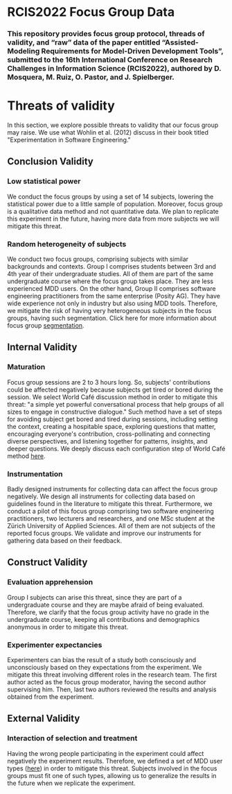 # RCIS2022 Focus Group Data

### This repository provides focus group protocol, threads of validity, and “raw” data of the paper entitled “Assisted-Modeling Requirements for Model-Driven Development Tools”, submitted to the 16th International Conference on Research Challenges in Information Science (RCIS2022), authored by D. Mosquera, M. Ruiz, O. Pastor, and J. Spielberger.

# Threats of validity
In this section, we explore possible threats to validity that our focus group may raise. We use what Wohlin et al. (2012) discuss in their book titled "Experimentation in Software Engineering."
## Conclusion Validity
### Low statistical power
We conduct the focus groups by using a set of 14 subjects, lowering the statistical power due to a little sample of population. Moreover, focus group is a qualitative data method and not quantitative data. We plan to replicate this experiment in the future, having more data from more subjects we will mitigate this threat. 

### Random heterogeneity of subjects
We conduct two focus groups, comprising subjects with similar backgrounds and contexts. Group I comprises students between 3rd and 4th year of their undergraduate studies. All of them are part of the same undergraduate course where the focus group takes place. They are less experienced MDD users. On the other hand, Group II comprises software engineering practitioners from the same enterprise (Posity AG). They have wide experience not only in industry but also using MDD tools. Therefore, we mitigate the risk of having very heterogeneous subjects in the focus groups, having such segmentation. Click here for more information about focus group [segmentation](https://github.com/DavidMosquera/RCIS2022-Focus-Group-Data/tree/main/protocol#segmentation).  

## Internal Validity
### Maturation
Focus group sessions are 2 to 3 hours long. So, subjects' contributions could be affected negatively because subjects get tired or bored during the session. We select World Café discussion method in order to mitigate this threat: "a simple yet powerful conversational process that help groups of all sizes to engage in constructive dialogue." Such method have a set of steps for avoiding subject get bored and tired during sessions, including setting the context, creating a hospitable space, exploring questions that matter, encouraging everyone's contribution, cross-pollinating and connecting diverse perspectives, and listening together for patterns, insights, and deeper questions. We deeply discuss each configuration step of World Café method [here](https://github.com/DavidMosquera/RCIS2022-Focus-Group-Data/tree/main/protocol#conducting-the-focus-group). 

### Instrumentation
Badly designed instruments for collecting data can affect the focus group negatively. We design all instruments for collecting data based on guidelines found in the literature to mitigate this threat. Furthermore, we conduct a pilot of this focus group comprising two software engineering practitioners, two lecturers and researchers, and one MSc student at the Zürich University of Applied Sciences. All of them are not subjects of the reported focus groups. We validate and improve our instruments for gathering data based on their feedback. 

## Construct Validity
### Evaluation apprehension
Group I subjects can arise this threat, since they are part of a undergraduate course and they are maybe afraid of being evaluated. Therefore, we clarify that the focus group activity have no grade in the undergraduate course, keeping all contributions and demographics anonymous in order to mitigate this threat.

### Experimenter expectancies
Experimenters can bias the result of a study both consciously and unconsciously based on they expectations from the experiment. We mitigate this threat involving different roles in the research team. The first author acted as the focus group moderator, having the second author supervising him. Then, last two authors reviewed the results and analysis obtained from the experiment. 

## External Validity
### Interaction of selection and treatment
Having the wrong people participating in the experiment could affect negatively the experiment results. Therefore, we defined a set of MDD user types ([here](https://github.com/DavidMosquera/RCIS2022-Focus-Group-Data/tree/main/protocol#selecting-subjects)) in order to mitigate this threat. Subjects involved in the focus groups must fit one of such types, allowing us to generalize the results in the future when we replicate the experiment. 
